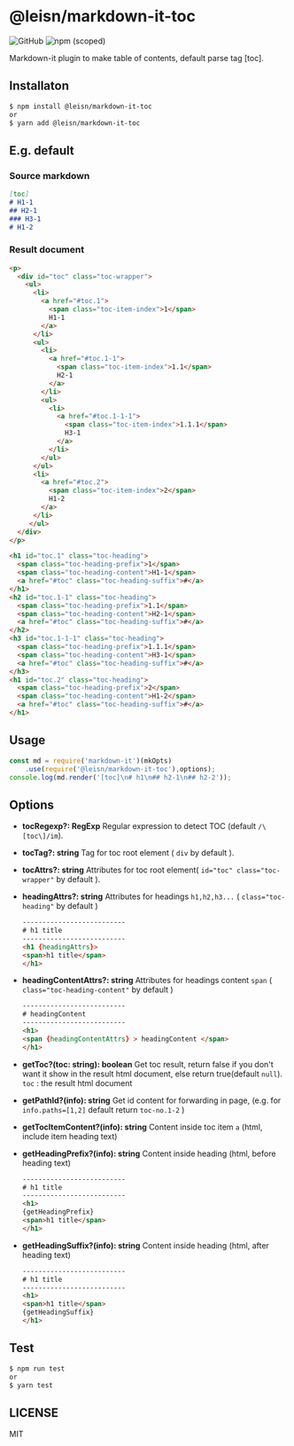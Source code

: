# @leisn/markdown-it-toc 

![GitHub](https://img.shields.io/github/license/leisn/markdown-it-toc) ![npm (scoped)](https://img.shields.io/npm/v/@leisn/markdown-it-toc)

Markdown-it plugin to make table of contents, default parse tag [toc].


## Installaton

```bash
$ npm install @leisn/markdown-it-toc
or
$ yarn add @leisn/markdown-it-toc
```

## E.g. default

### Source markdown

```markdown
[toc]
# H1-1
## H2-1
### H3-1
# H1-2
```
### Result document
```html
<p>
  <div id="toc" class="toc-wrapper">
    <ul>
      <li>
        <a href="#toc.1">
          <span class="toc-item-index">1</span>
          H1-1
        </a>
      </li>
      <ul>
        <li>
          <a href="#toc.1-1">
            <span class="toc-item-index">1.1</span>
            H2-1
          </a>
        </li>
        <ul>
          <li>
            <a href="#toc.1-1-1">
              <span class="toc-item-index">1.1.1</span>
              H3-1
            </a>
          </li>
        </ul>
      </ul>
      <li>
        <a href="#toc.2">
          <span class="toc-item-index">2</span>
          H1-2
        </a>
      </li>
     </ul>
  </div>
</p>

<h1 id="toc.1" class="toc-heading">
  <span class="toc-heading-prefix">1</span>
  <span class="toc-heading-content">H1-1</span>
  <a href="#toc" class="toc-heading-suffix">#</a>
</h1>
<h2 id="toc.1-1" class="toc-heading">
  <span class="toc-heading-prefix">1.1</span>
  <span class="toc-heading-content">H2-1</span>
  <a href="#toc" class="toc-heading-suffix">#</a>
</h2>
<h3 id="toc.1-1-1" class="toc-heading">
  <span class="toc-heading-prefix">1.1.1</span>
  <span class="toc-heading-content">H3-1</span>
  <a href="#toc" class="toc-heading-suffix">#</a>
</h3>
<h1 id="toc.2" class="toc-heading">
  <span class="toc-heading-prefix">2</span>
  <span class="toc-heading-content">H1-2</span>
  <a href="#toc" class="toc-heading-suffix">#</a>
</h1>
```



## Usage

```javascript
const md = require('markdown-it')(mkOpts)
	.use(require('@leisn/markdown-it-toc'),options);
console.log(md.render('[toc]\n# h1\n## h2-1\n## h2-2'));
```

## Options


* **tocRegexp?: RegExp**  Regular expression to detect TOC  (default `/\[toc\]/im`).

* **tocTag?: string**  Tag for toc root element ( `div` by default ).

* **tocAttrs?: string**  Attributes for toc root element( `id="toc" class="toc-wrapper"` by default ).

* **headingAttrs?: string**  Attributes for headings `h1,h2,h3...` ( `class="toc-heading"` by default )

  ```html
  --------------------------
  # h1 title
  --------------------------
  <h1 {headingAttrs}>
  <span>h1 title</span>
  </h1>
  ```

* **headingContentAttrs?: string**  Attributes for headings content `span` ( `class="toc-heading-content"` by default ) 
  ```html
  --------------------------
  # headingContent
  --------------------------
  <h1>
  <span {headingContentAttrs} > headingContent </span>
  </h1>
  ```

* **getToc?(toc: string): boolean** Get toc result, return false if you don't want it show in the result html document, else return true(default `null`).  `toc` : the result html document

* **getPathId?(info): string** Get id content for forwarding in page,  (e.g. for `info.paths=[1,2]` default return `toc-no.1-2` )

* **getTocItemContent?(info): string** Content inside toc item `a` (html, include item heading text)

* **getHeadingPrefix?(info): string** Content inside heading (html, before heading text)

  ```html
  --------------------------
  # h1 title
  --------------------------
  <h1>
  {getHeadingPrefix}
  <span>h1 title</span>
  </h1>
  ```

  

* **getHeadingSuffix?(info): string** Content inside heading (html, after heading text)

  ```html
  --------------------------
  # h1 title
  --------------------------
  <h1>
  <span>h1 title</span>
  {getHeadingSuffix}
  </h1>
  ```

  


## Test

```bash
$ npm run test
or
$ yarn test
```



## LICENSE

MIT